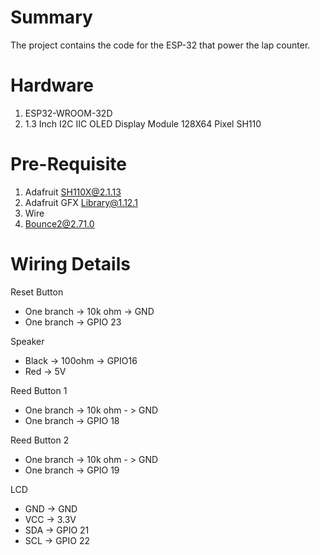 # Summary

The project contains the code for the ESP-32 that power the lap counter.

# Hardware

1. ESP32-WROOM-32D
1. 1.3 Inch I2C IIC OLED Display Module 128X64 Pixel SH110

# Pre-Requisite

1. Adafruit SH110X@2.1.13
1. Adafruit GFX Library@1.12.1
1. Wire
1. Bounce2@2.71.0

# Wiring Details
Reset Button
- One branch -> 10k ohm -> GND
- One branch -> GPIO 23

Speaker
- Black -> 100ohm -> GPIO16
- Red -> 5V

Reed Button 1
- One branch -> 10k ohm - > GND
- One branch -> GPIO 18

Reed Button 2
- One branch -> 10k ohm - > GND
- One branch -> GPIO 19

LCD
- GND -> GND
- VCC -> 3.3V
- SDA -> GPIO 21
- SCL -> GPIO 22

